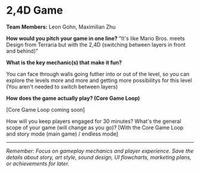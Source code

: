 # 2,4D Game

**Team Members:** Leon Gohn, Maximilian Zhu

**How would you pitch your game in one line?**
"It's like Mario Bros. meets Design from Terraria but with the 2,4D (switching between layers in front and behind)" 

**What is the key mechanic(s) that make it fun?**
<!-- [Describe how the mechanic works, why it's fun/important, how it interacts with other mechanics, -->
You can face through walls going futher into or out of the level, so you can explore the levels more and more and getting more possibilitys for this level (You aren't needed to switch between layers)

**How does the game actually play? (Core Game Loop)**
<!-- [Describe what players do, what they're trying to achieve, what challenges they face, and what rewards they get, etc] -->
[Core Game Loop coming soon]

How will you keep players engaged for 30 minutes? What's the general scope of your game (will change as you go)?
[With the Core Game Loop and story mode (main game) / endless mode]

---
*Remember: Focus on gameplay mechanics and player experience. Save the details about story, art style, sound design, UI flowcharts, marketing plans, or achievements for later.*
